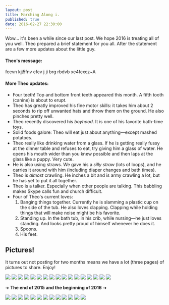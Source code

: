 ```yaml
---
layout: post
title: Marching Along i.
published: true
date: 2016-02-27 22:30:00
---
```


Wow... it's been a while since our last post. We hope 2016 is treating all of you well. Theo prepared a brief statement for you all. After the statement are a few more updates about the little guy.

#### Theo's message:

fcevn kjj5fnv cfcv j ji brg rbdvb xe4fcxcz~A

#### More Theo updates:

- Four teeth! Top and bottom front teeth appeared this month. A fifth tooth (canine) is about to erupt.
- Theo has greatly improved his fine motor skills: it takes him about 2 seconds to rip off unwanted hats and throw them on the ground. He also pinches pretty well.
- Theo recently discovered his _boyhood_. It is one of his favorite bath-time toys.
- Solid foods galore: Theo will eat just about anything—except mashed potatoes.
- Theo really like drinking water from a glass. If he is getting really fussy at the dinner table and refuses to eat, try giving him a glass of water. He opens his mouth wider than you knew possible and then laps at the glass like a puppy. Very cute.
- He is also using straws. We gave his a _silly straw_ (lots of loops), and he carries it around with him (including diaper changes and bath times).
- Theo is _almost_ crawling. He inches a bit and is army crawling a lot, but he has yet to put it all together.
- Theo is a talker. Especially when other people are talking. This babbling makes Skype calls fun and church difficult.
- Four of Theo's current loves:
  1. Banging things together. Currently he is slamming a plastic cup on the side of the tub. He also loves clapping. Clapping while holding things that will make noise might be his favorite.
  2. Standing up. In the bath tub, in his crib, while nursing—he just loves standing. And looks pretty proud of himself whenever he does it.
  3. Spoons.
  4. His feet.

## Pictures!

It turns out not posting for two months means we have a lot (three pages) of pictures to share. Enjoy!

![](https://dl.dropboxusercontent.com/u/72656879/Theo/Sets21Favorites/DSCF11224.JPG)
![](https://dl.dropboxusercontent.com/u/72656879/Theo/Sets21Favorites/DSCF11225.JPG)
![](https://dl.dropboxusercontent.com/u/72656879/Theo/Sets21Favorites/DSCF11235.JPG)
![](https://dl.dropboxusercontent.com/u/72656879/Theo/Sets21Favorites/DSCF11242.JPG)
![](https://dl.dropboxusercontent.com/u/72656879/Theo/Sets21Favorites/DSCF11243.JPG)
![](https://dl.dropboxusercontent.com/u/72656879/Theo/Sets21Favorites/DSCF11247.JPG)
![](https://dl.dropboxusercontent.com/u/72656879/Theo/Sets21Favorites/DSCF11261.JPG)
![](https://dl.dropboxusercontent.com/u/72656879/Theo/Sets21Favorites/DSCF11273.JPG)
![](https://dl.dropboxusercontent.com/u/72656879/Theo/Sets21Favorites/DSCF11280.JPG)
![](https://dl.dropboxusercontent.com/u/72656879/Theo/Sets21Favorites/DSCF11283.JPG)
![](https://dl.dropboxusercontent.com/u/72656879/Theo/Sets21Favorites/DSCF11420.JPG)
![](https://dl.dropboxusercontent.com/u/72656879/Theo/Sets21Favorites/DSCF11443.JPG)
![](https://dl.dropboxusercontent.com/u/72656879/Theo/Sets21Favorites/DSCF11444.JPG)
![](https://dl.dropboxusercontent.com/u/72656879/Theo/Sets21Favorites/DSCF11445.JPG)
![](https://dl.dropboxusercontent.com/u/72656879/Theo/Sets21Favorites/DSCF11492.JPG)
![](https://dl.dropboxusercontent.com/u/72656879/Theo/Sets21Favorites/DSCF11502.JPG)
![](https://dl.dropboxusercontent.com/u/72656879/Theo/Sets21Favorites/DSCF11508.JPG)

➜ __The end of 2015 and the beginning of 2016__ ➜

![](https://dl.dropboxusercontent.com/u/72656879/Theo/Sets21Favorites/DSCF11516.JPG)
![](https://dl.dropboxusercontent.com/u/72656879/Theo/Sets21Favorites/DSCF11521.JPG)
![](https://dl.dropboxusercontent.com/u/72656879/Theo/Sets21Favorites/DSCF11526.JPG)
![](https://dl.dropboxusercontent.com/u/72656879/Theo/Sets21Favorites/DSCF11535.JPG)
![](https://dl.dropboxusercontent.com/u/72656879/Theo/Sets21Favorites/DSCF11539.JPG)
![](https://dl.dropboxusercontent.com/u/72656879/Theo/Sets21Favorites/DSCF11543.JPG)
![](https://dl.dropboxusercontent.com/u/72656879/Theo/Sets21Favorites/DSCF11549.JPG)
![](https://dl.dropboxusercontent.com/u/72656879/Theo/Sets21Favorites/DSCF11555.JPG)
![](https://dl.dropboxusercontent.com/u/72656879/Theo/Sets21Favorites/DSCF11582.JPG)
![](https://dl.dropboxusercontent.com/u/72656879/Theo/Sets21Favorites/DSCF11618.JPG)
![](https://dl.dropboxusercontent.com/u/72656879/Theo/Sets21Favorites/DSCF11639.JPG)
![](https://dl.dropboxusercontent.com/u/72656879/Theo/Sets21Favorites/DSCF11655.JPG)
![](https://dl.dropboxusercontent.com/u/72656879/Theo/Sets21Favorites/DSCF11661.JPG)
